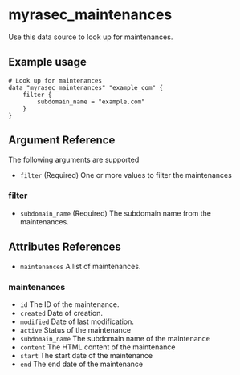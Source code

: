 # myrasec_maintenances

Use this data source to look up for maintenances.

## Example usage

```hcl
# Look up for maintenances
data "myrasec_maintenances" "example_com" {
    filter {
        subdomain_name = "example.com"
    }
}
```

## Argument Reference

The following arguments are supported

* `filter` (Required) One or more values to filter the maintenances

### filter
* `subdomain_name` (Required) The subdomain name from the maintenances.

## Attributes References
* `maintenances` A list of maintenances.

### maintenances
* `id` The ID of the maintenance.
* `created` Date of creation.
* `modified` Date of last modification.
* `active` Status of the maintenance
* `subdomain_name` The subdomain name of the maintenance
* `content` The HTML content of the maintenance
* `start` The start date of the maintenance
* `end` The end date of the maintenance